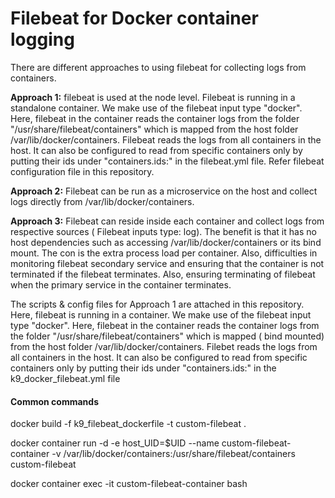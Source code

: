 # Filebeat for Docker container logging
There are different approaches to using filebeat for collecting logs from containers.

**Approach 1:** filebeat is used at the node level. Filebeat is running in a standalone container. We make use of the filebeat input type
"docker". Here, filebeat in the container reads the container logs from the folder "/usr/share/filebeat/containers" which is mapped from the host folder /var/lib/docker/containers. Filebeat reads the logs from all containers in the host. It can also be configured to read from specific containers only by putting their ids under "containers.ids:" in the filebeat.yml file. Refer filebeat configuration file in this repository.

**Approach 2:** Filebeat can be run as a microservice on the host and collect logs directly from /var/lib/docker/containers.

**Approach 3:** Filebeat can reside inside each container and collect logs from respective sources ( Filebeat inputs type: log). The benefit is that it has no host dependencies such as accessing /var/lib/docker/containers or its bind mount. The con is the extra process load per container. Also, difficulties in monitoring filebeat secondary service and ensuring that the container is not terminated if the filebeat terminates. Also, ensuring terminating of filebeat when the primary service in the container terminates.

The scripts & config files for Approach 1 are attached in this repository. Here, filebeat is running in a container. We make use of the filebeat input type "docker". Here, filebeat in the container reads the container logs from the folder "/usr/share/filebeat/containers" which is mapped ( bind mounted) from the host folder /var/lib/docker/containers. Filebet reads the logs from all containers in the host. It can also be configured to read from specific containers only by putting their ids under "containers.ids:" in the k9_docker_filebeat.yml file

#### Common commands

docker build -f k9_filebeat_dockerfile -t custom-filebeat .

docker container run -d -e host_UID=$UID --name custom-filebeat-container -v /var/lib/docker/containers:/usr/share/filebeat/containers custom-filebeat

docker container exec -it custom-filebeat-container bash
